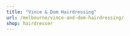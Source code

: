 ```yaml
---
title: "Vince & Dom Hairdressing"
url: /melbourne/vince-and-dom-hairdressing/
shop: hairdresser
---
```

